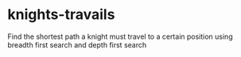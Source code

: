 knights-travails
================

Find the shortest path a knight must travel to a certain position using breadth first search and depth first search
